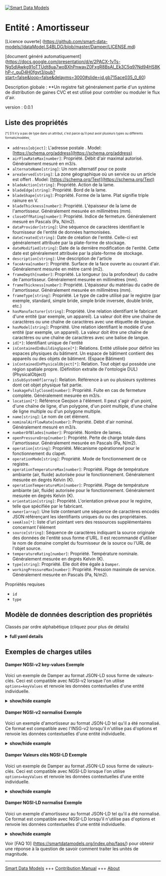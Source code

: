 <!-- 10-Header -->  
[![Smart Data Models](https://smartdatamodels.org/wp-content/uploads/2022/01/SmartDataModels_logo.png "Logo")](https://smartdatamodels.org)  
Entité : Amortisseur  
====================<!-- /10-Header -->  
<!-- 15-License -->  
[Licence ouverte] (https://github.com/smart-data-models//dataModel.S4BLDG/blob/master/Damper/LICENSE.md)  
[document généré automatiquement] (https://docs.google.com/presentation/d/e/2PACX-1vTs-Ng5dIAwkg91oTTUdt8ua7woBXhPnwavZ0FxgR8BsAI_Ek3C5q97Nd94HS8KhP-r_quD4H0fgyt3/pub?start=false&loop=false&delayms=3000#slide=id.gb715ace035_0_60)  
<!-- /15-License -->  
<!-- 20-Description -->  
Description globale : **Un registre fait généralement partie d'un système de distribution de gaines CVC et est utilisé pour contrôler ou moduler le flux d'air.  
version : 0.0.1  
<!-- /20-Description -->  
<!-- 30-PropertiesList -->  

## Liste des propriétés  

<sup><sub>[*] S'il n'y a pas de type dans un attribut, c'est parce qu'il peut avoir plusieurs types ou différents formats/modèles</sub></sup>.  
- `address[object]`: L'adresse postale  . Model: [https://schema.org/address](https://schema.org/address)- `airFlowRateMax[number]`: Propriété. Débit d'air maximal autorisé. Généralement mesuré en m3/s.  - `alternateName[string]`: Un nom alternatif pour ce poste  - `areaServed[string]`: La zone géographique où un service ou un article est offert  . Model: [https://schema.org/Text](https://schema.org/Text)- `bladeAction[string]`: Propriété. Action de la lame.  - `bladeEdge[string]`: Propriété. Bord de la lame.  - `bladeShape[string]`: Propriété. Forme de la lame. Plat signifie triple rainure en V.  - `bladeThickness[number]`: Propriété. L'épaisseur de la lame de l'amortisseur. Généralement mesurée en millimètres (mm).  - `closeOffRating[number]`: Propriété. Indice de fermeture. Généralement mesuré en Pascals (Pa, N/m2).  - `dataProvider[string]`: Une séquence de caractères identifiant le fournisseur de l'entité de données harmonisées.  - `dateCreated[string]`: Date de création de l'entité. Celle-ci est généralement attribuée par la plate-forme de stockage.  - `dateModified[string]`: Date de la dernière modification de l'entité. Cette date est généralement attribuée par la plate-forme de stockage.  - `description[string]`: Une description de l'article  - `faceArea[number]`: Propriété. Surface de la face ouverte au courant d'air. Généralement mesurée en mètre carré (m2).  - `frameDepth[number]`: Propriété. La longueur (ou la profondeur) du cadre de l'amortisseur. Généralement mesurée en millimètres (mm).  - `frameThickness[number]`: Propriété. L'épaisseur du matériau du cadre de l'amortisseur. Généralement mesurée en millimètres (mm).  - `frameType[string]`: Propriété. Le type de cadre utilisé par le registre (par exemple, standard, simple bride, simple bride inversée, double bride, etc.)  - `hasManufacturer[string]`: Propriété. Une relation identifiant le fabricant d'une entité (par exemple, un appareil). La valeur doit être une chaîne de caractères ou une chaîne de caractères avec une étiquette de langue.  - `hasModel[string]`: Propriété. Une relation identifiant le modèle d'une entité (par exemple, un appareil). La valeur doit être une chaîne de caractères ou une chaîne de caractères avec une balise de langue.  - `id[*]`: Identifiant unique de l'entité  - `isContainedInBuildingSpace[*]`: Relations. Entité utilisée pour définir les espaces physiques du bâtiment. Un espace de bâtiment contient des appareils ou des objets de bâtiment. (Espace Bâtiment)  - `isContainedInPhysicalObject[*]`: Relation. Tout objet qui possède une région spatiale propre.  (Définition extraite de l'ontologie DUL) (PhysicalObject)  - `isSubSystemOf[array]`: Relation. Référence à un ou plusieurs systèmes dont cet objet physique fait partie.  - `leakageFullyClosed[number]`: Propriété. Fuite en cas de fermeture complète. Généralement mesurée en m3/s.  - `location[*]`: Référence Geojson à l'élément. Il peut s'agir d'un point, d'une chaîne de ligne, d'un polygone, d'un point multiple, d'une chaîne de ligne multiple ou d'un polygone multiple.  - `name[string]`: Le nom de cet élément.  - `nominalAirFlowRate[number]`: Propriété. Débit d'air nominal. Généralement mesuré en m3/s.  - `numberOfBlades[number]`: Propriété. Nombre de lames.  - `openPressureDrop[number]`: Propriété. Perte de charge totale dans l'amortisseur. Généralement mesurée en Pascals (Pa, N/m2).  - `operation[string]`: Propriété. Mécanisme opérationnel pour le fonctionnement du clapet.  - `operationMode[string]`: Propriété. Mode de fonctionnement de ce registre.  - `operationTemperatureMax[number]`: Propriété. Plage de température ambiante (air, fluide) autorisée pour le fonctionnement. Généralement mesurée en degrés Kelvin (K).  - `operationTemperatureMin[number]`: Propriété. Plage de température ambiante (air, fluide) autorisée pour le fonctionnement. Généralement mesurée en degrés Kelvin (K).  - `orientation[string]`: Propriété. L'orientation prévue pour le registre, telle que spécifiée par le fabricant.  - `owner[array]`: Une liste contenant une séquence de caractères encodés JSON référençant les identifiants uniques du ou des propriétaires.  - `seeAlso[*]`: liste d'uri pointant vers des ressources supplémentaires concernant l'élément  - `source[string]`: Séquence de caractères indiquant la source originale des données de l'entité sous forme d'URL. Il est recommandé d'utiliser le nom de domaine complet du fournisseur de la source ou l'URL de l'objet source.  - `temperatureRating[number]`: Propriété. Température nominale. Généralement mesurée en degrés Kelvin (K).  - `type[string]`: Propriété. Elle doit être égale à `Damper`.  - `workingPressureMax[number]`: Propriété. Pression maximale de service. Généralement mesurée en Pascals (Pa, N/m2).  <!-- /30-PropertiesList -->  
<!-- 35-RequiredProperties -->  
Propriétés requises  
- `id`  - `type`  <!-- /35-RequiredProperties -->  
<!-- 40-RequiredProperties -->  
<!-- /40-RequiredProperties -->  
<!-- 50-DataModelHeader -->  
## Modèle de données description des propriétés  
Classés par ordre alphabétique (cliquez pour plus de détails)  
<!-- /50-DataModelHeader -->  
<!-- 60-ModelYaml -->  
<details><summary><strong>full yaml details</strong></summary>    
```yaml  
Damper:    
  description: A damper typically participates in an HVAC duct distribution system and is used to control or modulate the flow of air.    
  properties:    
    address:    
      description: The mailing address    
      properties:    
        addressCountry:    
          description: 'Property. The country. For example, Spain. Model:''https://schema.org/addressCountry'''    
          type: string    
        addressLocality:    
          description: 'Property. The locality in which the street address is, and which is in the region. Model:''https://schema.org/addressLocality'''    
          type: string    
        addressRegion:    
          description: 'Property. The region in which the locality is, and which is in the country. Model:''https://schema.org/addressRegion'''    
          type: string    
        district:    
          description: 'A district is a type of administrative division that, in some countries, is managed by the local government.'    
          type: string    
        postOfficeBoxNumber:    
          description: 'Property. The post office box number for PO box addresses. For example, 03578. Model:''https://schema.org/postOfficeBoxNumber'''    
          type: string    
        postalCode:    
          description: 'Property. The postal code. For example, 24004. Model:''https://schema.org/https://schema.org/postalCode'''    
          type: string    
        streetAddress:    
          description: 'Property. The street address. Model:''https://schema.org/streetAddress'''    
          type: string    
        streetNr:    
          description: Number identifying a specific property on a public street.    
          type: string    
      type: object    
      x-ngsi:    
        model: https://schema.org/address    
        type: Property    
    airFlowRateMax:    
      description: Property. Maximum allowable air flow rate. Usually measured in m3/s.    
      type: number    
      x-ngsi:    
        type: Property    
    alternateName:    
      description: An alternative name for this item    
      type: string    
      x-ngsi:    
        type: Property    
    areaServed:    
      description: The geographic area where a service or offered item is provided    
      type: string    
      x-ngsi:    
        model: https://schema.org/Text    
        type: Property    
    bladeAction:    
      description: Property. Blade action.    
      type: string    
      x-ngsi:    
        type: Property    
    bladeEdge:    
      description: Property. Blade edge.    
      type: string    
      x-ngsi:    
        type: Property    
    bladeShape:    
      description: Property. Blade shape. Flat means triple V-groove.    
      type: string    
      x-ngsi:    
        type: Property    
    bladeThickness:    
      description: Property. The thickness of the damper blade. Usually measured in millimeters (mm).    
      type: number    
      x-ngsi:    
        type: Property    
    closeOffRating:    
      description: 'Property. Close off rating. Usually measured in Pascals (Pa, N/m2).'    
      type: number    
      x-ngsi:    
        type: Property    
    dataProvider:    
      description: A sequence of characters identifying the provider of the harmonised data entity.    
      type: string    
      x-ngsi:    
        type: Property    
    dateCreated:    
      description: Entity creation timestamp. This will usually be allocated by the storage platform.    
      format: date-time    
      type: string    
      x-ngsi:    
        type: Property    
    dateModified:    
      description: Timestamp of the last modification of the entity. This will usually be allocated by the storage platform.    
      format: date-time    
      type: string    
      x-ngsi:    
        type: Property    
    description:    
      description: A description of this item    
      type: string    
      x-ngsi:    
        type: Property    
    faceArea:    
      description: Property. Face area open to the airstream. Usually measured in square metre (m2).    
      type: number    
      x-ngsi:    
        type: Property    
    frameDepth:    
      description: Property. The length (or depth) of the damper frame. Usually measured in millimeters (mm).    
      type: number    
      x-ngsi:    
        type: Property    
    frameThickness:    
      description: Property. The thickness of the damper frame material. Usually measured in millimeters (mm).    
      type: number    
      x-ngsi:    
        type: Property    
    frameType:    
      description: 'Property. The type of frame used by the damper (e.g., Standard, Single Flange, Single Reversed Flange, Double Flange, etc.).'    
      type: string    
      x-ngsi:    
        type: Property    
    hasManufacturer:    
      description: 'Property. A relationship identifying the manufacturer of an entity (e.g., device). The value is expected to be a string or a string with language tag.'    
      type: string    
      x-ngsi:    
        type: Property    
    hasModel:    
      description: 'Property. A relationship identifying the model of an entity (e.g., device). The value is expected to be a string or a string with language tag.'    
      type: string    
      x-ngsi:    
        type: Property    
    id:    
      anyOf: &damper_-_properties_-_iscontainedinbuildingspace_-_anyof    
        - description: Property. Identifier format of any NGSI entity    
          maxLength: 256    
          minLength: 1    
          pattern: ^[\w\-\.\{\}\$\+\*\[\]`|~^@!,:\\]+$    
          type: string    
        - description: Property. Identifier format of any NGSI entity    
          format: uri    
          type: string    
      description: Unique identifier of the entity    
      x-ngsi:    
        type: Property    
    isContainedInBuildingSpace:    
      anyOf: *damper_-_properties_-_iscontainedinbuildingspace_-_anyof    
      description: Relationship. An entity used to define the physical spaces of the building. A building space contains devices or building objects. (BuildingSpace)    
      x-ngsi:    
        type: Property    
    isContainedInPhysicalObject:    
      anyOf: *damper_-_properties_-_iscontainedinbuildingspace_-_anyof    
      description: Relationship. Any Object that has a proper space region.  (Definition extracted from DUL ontology) (PhysicalObject)    
      x-ngsi:    
        type: Property    
    isSubSystemOf:    
      description: Relationship. A reference to a system(s) that this Physical Object is part of.    
      items:    
        anyOf: *damper_-_properties_-_iscontainedinbuildingspace_-_anyof    
        description: Property. Unique identifier of the entity    
      type: array    
      x-ngsi:    
        type: Relationship    
    leakageFullyClosed:    
      description: Property. Leakage when fully closed. Usually measured in m3/s.    
      type: number    
      x-ngsi:    
        type: Property    
    location:    
      description: 'Geojson reference to the item. It can be Point, LineString, Polygon, MultiPoint, MultiLineString or MultiPolygon'    
      oneOf:    
        - description: GeoProperty. Geojson reference to the item. Point    
          properties:    
            bbox:    
              items:    
                type: number    
              minItems: 4    
              type: array    
            coordinates:    
              items:    
                type: number    
              minItems: 2    
              type: array    
            type:    
              enum:    
                - Point    
              type: string    
          required:    
            - type    
            - coordinates    
          title: GeoJSON Point    
          type: object    
        - description: GeoProperty. Geojson reference to the item. LineString    
          properties:    
            bbox:    
              items:    
                type: number    
              minItems: 4    
              type: array    
            coordinates:    
              items:    
                items:    
                  type: number    
                minItems: 2    
                type: array    
              minItems: 2    
              type: array    
            type:    
              enum:    
                - LineString    
              type: string    
          required:    
            - type    
            - coordinates    
          title: GeoJSON LineString    
          type: object    
        - description: GeoProperty. Geojson reference to the item. Polygon    
          properties:    
            bbox:    
              items:    
                type: number    
              minItems: 4    
              type: array    
            coordinates:    
              items:    
                items:    
                  items:    
                    type: number    
                  minItems: 2    
                  type: array    
                minItems: 4    
                type: array    
              type: array    
            type:    
              enum:    
                - Polygon    
              type: string    
          required:    
            - type    
            - coordinates    
          title: GeoJSON Polygon    
          type: object    
        - description: GeoProperty. Geojson reference to the item. MultiPoint    
          properties:    
            bbox:    
              items:    
                type: number    
              minItems: 4    
              type: array    
            coordinates:    
              items:    
                items:    
                  type: number    
                minItems: 2    
                type: array    
              type: array    
            type:    
              enum:    
                - MultiPoint    
              type: string    
          required:    
            - type    
            - coordinates    
          title: GeoJSON MultiPoint    
          type: object    
        - description: GeoProperty. Geojson reference to the item. MultiLineString    
          properties:    
            bbox:    
              items:    
                type: number    
              minItems: 4    
              type: array    
            coordinates:    
              items:    
                items:    
                  items:    
                    type: number    
                  minItems: 2    
                  type: array    
                minItems: 2    
                type: array    
              type: array    
            type:    
              enum:    
                - MultiLineString    
              type: string    
          required:    
            - type    
            - coordinates    
          title: GeoJSON MultiLineString    
          type: object    
        - description: GeoProperty. Geojson reference to the item. MultiLineString    
          properties:    
            bbox:    
              items:    
                type: number    
              minItems: 4    
              type: array    
            coordinates:    
              items:    
                items:    
                  items:    
                    items:    
                      type: number    
                    minItems: 2    
                    type: array    
                  minItems: 4    
                  type: array    
                type: array    
              type: array    
            type:    
              enum:    
                - MultiPolygon    
              type: string    
          required:    
            - type    
            - coordinates    
          title: GeoJSON MultiPolygon    
          type: object    
      x-ngsi:    
        type: GeoProperty    
    name:    
      description: The name of this item.    
      type: string    
      x-ngsi:    
        type: Property    
    nominalAirFlowRate:    
      description: Property. Nominal rate of air flow. Usually measured in m3/s.    
      type: number    
      x-ngsi:    
        type: Property    
    numberOfBlades:    
      description: Property. Number of blades.    
      type: number    
      x-ngsi:    
        type: Property    
    openPressureDrop:    
      description: 'Property. Total pressure drop across damper. Usually measured in Pascals (Pa, N/m2).'    
      type: number    
      x-ngsi:    
        type: Property    
    operation:    
      description: Property. The operational mechanism for the damper operation.    
      type: string    
      x-ngsi:    
        type: Property    
    operationMode:    
      description: Property. Operation mode of this damper.    
      enum:    
        - supply    
        - exhaust    
      type: string    
      x-ngsi:    
        type: Property    
    operationTemperatureMax:    
      description: 'Property. Allowable operation ambient (air, fluid) temperature range. Usually measured in degrees Kelvin (K).'    
      type: number    
      x-ngsi:    
        type: Property    
    operationTemperatureMin:    
      description: 'Property. Allowable operation ambient (air, fluid) temperature range. Usually measured in degrees Kelvin (K).'    
      type: number    
      x-ngsi:    
        type: Property    
    orientation:    
      description: Property. The intended orientation for the damper as specified by the manufacturer.    
      type: string    
      x-ngsi:    
        type: Property    
    owner:    
      description: A List containing a JSON encoded sequence of characters referencing the unique Ids of the owner(s)    
      items:    
        anyOf: *damper_-_properties_-_iscontainedinbuildingspace_-_anyof    
        description: Property. Unique identifier of the entity    
      type: array    
      x-ngsi:    
        type: Property    
    seeAlso:    
      description: list of uri pointing to additional resources about the item    
      oneOf:    
        - items:    
            format: uri    
            type: string    
          minItems: 1    
          type: array    
        - format: uri    
          type: string    
      x-ngsi:    
        type: Property    
    source:    
      description: 'A sequence of characters giving the original source of the entity data as a URL. Recommended to be the fully qualified domain name of the source provider, or the URL to the source object.'    
      type: string    
      x-ngsi:    
        type: Property    
    temperatureRating:    
      description: Property. Temperature rating. Usually measured in degrees Kelvin (K).    
      type: number    
      x-ngsi:    
        type: Property    
    type:    
      description: Property. It must be equal to `Damper`.    
      enum:    
        - Damper    
      type: string    
      x-ngsi:    
        type: Property    
    workingPressureMax:    
      description: 'Property. Maximum working pressure. Usually measured in Pascals (Pa, N/m2).'    
      type: number    
      x-ngsi:    
        type: Property    
  required:    
    - id    
    - type    
  type: object    
  x-derived-from: "https://saref.etsi.org/saref4bldg/v1.1.2/#s4bldg:Damper"    
  x-disclaimer: 'Redistribution and use in source and binary forms, with or without modification, are permitted  provided that the license conditions are met. Copyleft (c) 2022 Contributors to Smart Data Models Program'    
  x-license-url: https://github.com/smart-data-models/dataModel.S4BLDG/blob/master/Damper/LICENSE.md    
  x-model-schema: https://smart-data-models.github.com/dataModel.SAREF4BLDG/Damper/schema.json    
  x-model-tags: SAREF Damper    
  x-version: 0.0.1    
```  
</details>    
<!-- /60-ModelYaml -->  
<!-- 70-MiddleNotes -->  
<!-- /70-MiddleNotes -->  
<!-- 80-Examples -->  
## Exemples de charges utiles  
#### Damper NGSI-v2 key-values Exemple  
Voici un exemple de Damper au format JSON-LD sous forme de valeurs-clés. Ceci est compatible avec NGSI-v2 lorsque l'on utilise `options=keyValues` et renvoie les données contextuelles d'une entité individuelle.  
<details><summary><strong>show/hide example</strong></summary>    
```json  
{  
  "id": "urn:ngsi-ld:Damper:65c94159-bfe6-416d-b02c-283479048fe3",  
  "type": "Damper",  
  "airFlowRateMax": 0.5927918101987754,  
  "bladeAction": "Belize Dollar",  
  "bladeEdge": "frictionless",  
  "bladeShape": "intermediate",  
  "bladeThickness": 0.5665758025960763,  
  "closeOffRating": 0.8924252696459434,  
  "faceArea": 0.45839947738381925,  
  "frameDepth": 0.6687870848219263,  
  "frameThickness": 0.6594470368135407,  
  "frameType": "Ergonomic",  
  "leakageFullyClosed": 0.052627216627954665,  
  "nominalAirFlowRate": 0.7333602290466408,  
  "numberOfBlades": 0.3476917428528077,  
  "openPressureDrop": 0.8991384789588308,  
  "operation": "Implemented",  
  "operationMode": "supply",  
  "operationTemperatureMax": 0.07772736087657628,  
  "operationTemperatureMin": 0.4857292385786113,  
  "orientation": "reboot",  
  "temperatureRating": 0.4909792118139581,  
  "workingPressureMax": 0.10839736205746486,  
  "isContainedInBuildingSpace": "urn:ngsi-ld:BuildingSpace:c25bebe3-d546-4942-be72-9468ce218070",  
  "isContainedInPhysicalObject": "urn:ngsi-ld:PhysicalObject:326da1c1-440d-4200-b598-a84e3bf5fdc1",  
  "isSubSystemOf": [  
    "urn:ngsi-ld:System:007e61a9-027a-4662-a7a0-1e9e48f57886",  
    "urn:ngsi-ld:System:59945456-4e66-4c84-b637-7c771479a9f3",  
    "urn:ngsi-ld:System:023e0706-8d3d-411b-9e97-994a870341cd"  
  ],  
  "hasManufacturer": "Damper Company Inc.",  
  "hasModel": "Damper 0.1.2",  
  "dateCreated": "2023-01-25T18:10:59Z",  
  "dateModified": "2023-01-26T07:49:53Z",  
  "source": "Import",  
  "name": "Damper",  
  "alternateName": "Damper type 2",  
  "description": "Damper of limited Damper types",  
  "dataProvider": "IFC file"  
}  
```  
</details>  
#### Damper NGSI-v2 normalisé Exemple  
Voici un exemple d'amortisseur au format JSON-LD tel qu'il a été normalisé. Ce format est compatible avec l'INSG-v2 lorsqu'il n'utilise pas d'options et renvoie les données contextuelles d'une entité individuelle.  
<details><summary><strong>show/hide example</strong></summary>    
```json  
{  
  "id": "urn:ngsi-ld:Damper:30830dab-6aa5-4dd1-9e48-d6ac7e24e4bf",  
  "type": "Damper",  
  "airFlowRateMax": {  
    "type": "Measurement",  
    "value":  0.13813389168852752  
  },  
  "bladeAction": {  
    "type": "Text",  
    "value": "Spur"  
  },  
  "bladeEdge": {  
    "type": "Text",  
    "value": "Personal Loan Account"  
  },  
  "bladeShape": {  
    "type": "Text",  
    "value": "Human"  
  },  
  "bladeThickness": {  
    "type": "Measurement",  
    "value":  0.35230461364031296  
  },  
  "closeOffRating": {  
    "type": "Measurement",  
    "value":  0.171775838539866  
  },  
  "faceArea": {  
    "type": "Measurement",  
    "value": 0.4212393478883142  
  },  
  "frameDepth": {  
    "type": "Measurement",  
    "value": 0.8035081586701794  
  },  
  "frameThickness": {  
    "type": "Measurement",  
    "value":  0.28946308913206176  
  },  
  "frameType": {  
    "type": "Text",  
    "value": "Balanced"  
  },  
  "leakageFullyClosed": {  
    "type": "Measurement",  
    "value":  0.44075236436472953  
  },  
  "nominalAirFlowRate": {  
    "type": "Measurement",  
    "value":0.47305378645729657  
  },  
  "numberOfBlades": {  
    "type": "Float",  
    "value": 0.8083872561368712  
  },  
  "openPressureDrop": {  
    "type": "Measurement",  
    "value": 0.9106213284285767  
  },  
  "operation": {  
    "type": "Text",  
    "value": "Handcrafted Concrete Computer"  
  },  
  "operationMode": {  
    "type": "DamperOperationMode",  
    "value": "supply"  
  },  
  "operationTemperatureMax": {  
    "type": "Measurement",  
    "value":  0.87576324331876  
  },  
  "operationTemperatureMin": {  
    "type": "Measurement",  
    "value":  0.3952529455728351  
  },  
  "orientation": {  
    "type": "Text",  
    "value": "Mozambique"  
  },  
  "temperatureRating": {  
    "type": "Measurement",  
    "value":  0.43326401348250587  
  },  
  "workingPressureMax": {  
    "type": "Measurement",  
    "value":  0.2695729035947665  
  },  
  "isContainedInBuildingSpace": {  
    "type": "URI",  
    "value": "urn:ngsi-ld:BuildingSpace:f19ff450-12f4-472a-985e-40b163530ccd"  
  },  
  "isContainedInPhysicalObject": {  
    "type": "URI",  
    "value": "urn:ngsi-ld:PhysicalObject:ee6c23f3-7261-4807-b3e3-703588646f02"  
  },  
  "isSubSystemOf": {  
    "type": "array",  
    "value": [  
      {  
        "type": "URI",  
        "value": "urn:ngsi-ld:System:a8f8f637-52c0-491d-890e-2806ffbdc6cd"  
      },  
      {  
        "type": "URI",  
        "value": "urn:ngsi-ld:System:7f5f939e-9a41-4ca6-95ff-4ece8ffec42c"  
      },  
      {  
        "type": "URI",  
        "value": "urn:ngsi-ld:System:ff7924ea-c532-40c9-a1ac-449c76216073"  
      }  
    ]  
  },  
  "hasManufacturer": {  
    "type": "Text",  
    "value": "Damper Company Inc."  
  },  
  "hasModel": {  
    "type": "Text",  
    "value": "Damper 0.1.2"  
  },  
  "dateCreated": {  
    "type": "DateTime",  
    "value": "2023-01-25T15:13:23.9679787+01:00"  
  },  
  "dateModified": {  
    "type": "DateTime",  
    "value": "2023-01-25T16:00:58.1902016+01:00"  
  },  
  "source": {  
    "type": "Text",  
    "value": "Import"  
  },  
  "name": {  
    "type": "Text",  
    "value": "Damper"  
  },  
  "alternateName": {  
    "type": "Text",  
    "value": "Damper type 2"  
  },  
  "description": {  
    "type": "Text",  
    "value": "Damper of limited Damper types"  
  },  
  "dataProvider": {  
    "type": "Text",  
    "value": "IFC file"  
  }  
}  
```  
</details>  
#### Damper Valeurs clés NGSI-LD Exemple  
Voici un exemple de Damper au format JSON-LD sous forme de valeurs-clés. Ceci est compatible avec NGSI-LD lorsque l'on utilise `options=keyValues` et renvoie les données contextuelles d'une entité individuelle.  
<details><summary><strong>show/hide example</strong></summary>    
```json  
{  
  "id": "urn:ngsi-ld:Damper:65c94159-bfe6-416d-b02c-283479048fe3",  
  "type": "Damper",  
  "airFlowRateMax": 0.5927918101987754,  
  "bladeAction": "Belize Dollar",  
  "bladeEdge": "frictionless",  
  "bladeShape": "intermediate",  
  "bladeThickness": 0.5665758025960763,  
  "closeOffRating": 0.8924252696459434,  
  "faceArea": 0.45839947738381925,  
  "frameDepth": 0.6687870848219263,  
  "frameThickness": 0.6594470368135407,  
  "frameType": "Ergonomic",  
  "leakageFullyClosed": 0.052627216627954665,  
  "nominalAirFlowRate": 0.7333602290466408,  
  "numberOfBlades": 0.3476917428528077,  
  "openPressureDrop": 0.8991384789588308,  
  "operation": "Implemented",  
  "operationMode": "supply",  
  "operationTemperatureMax": 0.07772736087657628,  
  "operationTemperatureMin": 0.4857292385786113,  
  "orientation": "reboot",  
  "temperatureRating": 0.4909792118139581,  
  "workingPressureMax": 0.10839736205746486,  
  "isContainedInBuildingSpace": "urn:ngsi-ld:BuildingSpace:c25bebe3-d546-4942-be72-9468ce218070",  
  "isContainedInPhysicalObject": "urn:ngsi-ld:PhysicalObject:326da1c1-440d-4200-b598-a84e3bf5fdc1",  
  "isSubSystemOf": [  
    "urn:ngsi-ld:System:007e61a9-027a-4662-a7a0-1e9e48f57886",  
    "urn:ngsi-ld:System:59945456-4e66-4c84-b637-7c771479a9f3",  
    "urn:ngsi-ld:System:023e0706-8d3d-411b-9e97-994a870341cd"  
  ],  
  "hasManufacturer": "Damper Company Inc.",  
  "hasModel": "Damper 0.1.2",  
  "dateCreated": "2023-01-25T18:10:59Z",  
  "dateModified": "2023-01-26T07:49:53Z",  
  "source": "Import",  
  "name": "Damper",  
  "alternateName": "Damper type 2",  
  "description": "Damper of limited Damper types",  
  "dataProvider": "IFC file",  
  "@context": [  
    "https://raw.githubusercontent.com/smart-data-models/dataModel.S4BLDG/master/context.jsonld",  
    "https://uri.etsi.org/ngsi-ld/v1/ngsi-ld-core-context.jsonld"  
  ]  
}  
```  
</details>  
#### Damper NGSI-LD normalisé Exemple  
Voici un exemple d'amortisseur au format JSON-LD tel qu'il a été normalisé. Ce format est compatible avec NGSI-LD lorsqu'il n'utilise pas d'options et renvoie les données contextuelles d'une entité individuelle.  
<details><summary><strong>show/hide example</strong></summary>    
```json  
{  
  "id": "urn:ngsi-ld:Damper:99cb9b35-5f17-4e4d-89bb-e9d7bb88c2ba",  
  "type": "Damper",  
  "airFlowRateMax": {  
    "type": "Property",  
    "unitCode": "m3/s",  
    "observedAt": "2023-01-26T10:15:08Z",  
    "value": 0.46010915943742847  
  },  
  "bladeAction": {  
    "type": "Property",  
    "value": "microchip"  
  },  
  "bladeEdge": {  
    "type": "Property",  
    "value": "Village"  
  },  
  "bladeShape": {  
    "type": "Property",  
    "value": "Netherlands Antillian Guilder"  
  },  
  "bladeThickness": {  
    "type": "Property",  
    "unitCode": "mm",  
    "observedAt": "2023-01-25T21:36:37Z",  
    "value": 0.5214778377905084  
  },  
  "closeOffRating": {  
    "type": "Property",  
    "unitCode": "N/m2",  
    "observedAt": "2023-01-25T18:21:40Z",  
    "value": 0.8241451329002358  
  },  
  "faceArea": {  
    "type": "Property",  
    "unitCode": "m2",  
    "observedAt": "2023-01-25T20:36:04Z",  
    "value": 0.6197704906516315  
  },  
  "frameDepth": {  
    "type": "Property",  
    "unitCode": "mm",  
    "observedAt": "2023-01-26T14:05:58Z",  
    "value": 0.19371235604272175  
  },  
  "frameThickness": {  
    "type": "Property",  
    "unitCode": "mm",  
    "observedAt": "2023-01-25T21:48:43Z",  
    "value": 0.630746648821536  
  },  
  "frameType": {  
    "type": "Property",  
    "value": "SAS"  
  },  
  "leakageFullyClosed": {  
    "type": "Property",  
    "unitCode": "m3/s",  
    "observedAt": "2023-01-25T21:59:27Z",  
    "value": 0.8430168839934075  
  },  
  "nominalAirFlowRate": {  
    "type": "Property",  
    "unitCode": "m3/s",  
    "observedAt": "2023-01-26T06:30:50Z",  
    "value": 0.8419372074040988  
  },  
  "numberOfBlades": {  
    "type": "Property",  
    "value": 0.2730424937241438  
  },  
  "openPressureDrop": {  
    "type": "Property",  
    "unitCode": "N/m2",  
    "observedAt": "2023-01-26T04:03:50Z",  
    "value": 0.25493844227297535  
  },  
  "operation": {  
    "type": "Property",  
    "value": "partnerships"  
  },  
  "operationMode": {  
    "type": "Property",  
    "value": "exhaust"  
  },  
  "operationTemperatureMax": {  
    "type": "Property",  
    "unitCode": "K",  
    "observedAt": "2023-01-25T22:15:50Z",  
    "value": 0.4402985682699154  
  },  
  "operationTemperatureMin": {  
    "type": "Property",  
    "unitCode": "K",  
    "observedAt": "2023-01-26T11:49:40Z",  
    "value": 0.0015019955460002787  
  },  
  "orientation": {  
    "type": "Property",  
    "value": "Metrics"  
  },  
  "temperatureRating": {  
    "type": "Property",  
    "unitCode": "K",  
    "observedAt": "2023-01-25T16:28:22Z",  
    "value": 0.6012606116766228  
  },  
  "workingPressureMax": {  
    "type": "Property",  
    "unitCode": "N/m2",  
    "observedAt": "2023-01-26T09:39:16Z",  
    "value": 0.320862748056973  
  },  
  "isContainedInBuildingSpace": {  
    "type": "Relationship",  
    "object": "urn:ngsi-ld:BuildingSpace:573f5e7a-806c-4deb-878c-365ef09fe4d2"  
  },  
  "isContainedInPhysicalObject": {  
    "type": "Relationship",  
    "object": "urn:ngsi-ld:PhysicalObject:0cbecfb0-1008-4c54-99f6-510fba847457"  
  },  
  "isSubSystemOf": [  
    {  
      "type": "Relationship",  
      "object": "urn:ngsi-ld:System:972e3b8b-9613-4b3a-a798-f3e56587d999"  
    },  
    {  
      "type": "Relationship",  
      "object": "urn:ngsi-ld:System:0d09725f-1468-4352-92e9-39d0b647a683"  
    },  
    {  
      "type": "Relationship",  
      "object": "urn:ngsi-ld:System:0c5bf106-93a0-4eb9-a15d-a0d834088c94"  
    }  
  ],  
  "hasManufacturer": {  
    "type": "Property",  
    "value": "Damper Company Inc."  
  },  
  "hasModel": {  
    "type": "Property",  
    "value": "Damper 0.1.2"  
  },  
  "dateCreated": {  
    "type": "Property",  
    "value": "2023-01-26T10:37:53Z"  
  },  
  "dateModified": {  
    "type": "Property",  
    "value": "2023-01-26T10:42:54Z"  
  },  
  "source": {  
    "type": "Property",  
    "value": "Import"  
  },  
  "name": {  
    "type": "Property",  
    "value": "Damper"  
  },  
  "alternateName": {  
    "type": "Property",  
    "value": "Damper type 2"  
  },  
  "description": {  
    "type": "Property",  
    "value": "Damper of limited Damper types"  
  },  
  "dataProvider": {  
    "type": "Property",  
    "value": "IFC file"  
  },  
  "@context": [  
    "https://raw.githubusercontent.com/smart-data-models/dataModel.S4BLDG/master/context.jsonld",  
    "https://uri.etsi.org/ngsi-ld/v1/ngsi-ld-core-context.jsonld"  
  ]  
}  
```  
</details><!-- /80-Examples -->  
<!-- 90-FooterNotes -->  
<!-- /90-FooterNotes -->  
<!-- 95-Units -->  
Voir [FAQ 10] (https://smartdatamodels.org/index.php/faqs/) pour obtenir une réponse à la question de savoir comment traiter les unités de magnitude.  
<!-- /95-Units -->  
<!-- 97-LastFooter -->  
---  
[Smart Data Models](https://smartdatamodels.org) +++ [Contribution Manual](https://bit.ly/contribution_manual) +++ [About](https://bit.ly/Introduction_SDM)<!-- /97-LastFooter -->  
